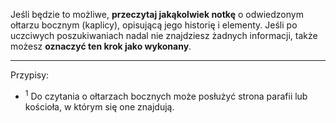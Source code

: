 Jeśli będzie to możliwe, **przeczytaj jakąkolwiek notkę** o odwiedzonym ołtarzu bocznym (kaplicy), opisującą jego historię i elementy. Jeśli po uczciwych poszukiwaniach nadal nie znajdziesz żadnych informacji, także możesz **oznaczyć ten krok jako wykonany**.

---
Przypisy:

- <sup>1</sup> Do czytania o ołtarzach bocznych może posłużyć strona parafii lub kościoła, w którym się one znajdują.
